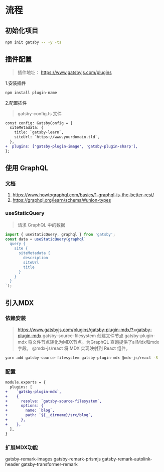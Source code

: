 # 流程

## 初始化项目

```bash
npm init gatsby -- -y -ts
```

## 插件配置

> 插件地址： <https://www.gatsbyjs.com/plugins>

1.安装插件

```bash
npm install plugin-name
```

2.配置插件

> gatsby-config.ts 文件

```diff
const config: GatsbyConfig = {
  siteMetadata: {
    title: `gatsby-learn`,
    siteUrl: `https://www.yourdomain.tld`,
  },
+  plugins: ['gatsby-plugin-image', 'gatsby-plugin-sharp'],
};
```

## 使用 GraphQL

### 文档

1. <https://www.howtographql.com/basics/1-graphql-is-the-better-rest/>
2. <https://graphql.org/learn/schema/#union-types>

### useStaticQuery

> 请求 GraphQL 中的数据

```js
import { useStaticQuery, graphql } from 'gatsby';
const data = useStaticQuery(graphql`
  query {
    site {
      siteMetadata {
        description
        siteUrl
        title
      }
    }
  }
`);
```

## 引入MDX

### 依赖安装

> <https://www.gatsbyjs.com/plugins/gatsby-plugin-mdx/?=gatsby-plugin-mdx>
> gatsby-source-filesystem 创建文件节点
> gatsby-plugin-mdx 将文件节点转化为MDX节点。为GraphQL 查询提供了allMdx和mdx字段。
> @mdx-js/react 将 MDX 实现映射到 React 组件。

```bash
yarn add gatsby-source-filesystem gatsby-plugin-mdx @mdx-js/react -S  
```

### 配置

```diff gatsby-config.ts
module.exports = {
  plugins: [
+    `gatsby-plugin-mdx`,
+    {
+      resolve: `gatsby-source-filesystem`,
+      options: {
+        name: `blog`,
+        path: `${__dirname}/src/blog`,
+      },
+    },
  ],
}
```

### 扩展MDX功能
gatsby-remark-images gatsby-remark-prismjs gatsby-remark-autolink-header gatsby-transformer-remark